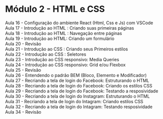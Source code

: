 <h1> Módulo 2 - HTML e CSS </h1>
Aula 16 - Configuração do ambiente React (Html, Css e Js) com VSCode
<br>
Aula 17 - Introdução ao HTML : Criando suas primeiras páginas
<br>
Aula 18 - Introdução ao HTML : Navegação entre páginas
<br>
Aula 19 - Introdução ao HTML: Criando um formulário
<br>
Aula 20 - Revisão
<br>
Aula 21 - Introdução ao CSS : Criando seus Primeiros estilos
<br>
Aula 22 - Introdução ao CSS : Seletores
<br>
Aula 23 - Introdução ao CSS responsivo: Media Queries 
<br>
Aula 24 - Introdução ao CSS responsivo: Grid e/ou Flexbox
<br>
Aula 25 - Revisão
<br>
Aula 26 - Entendendo o padrâo BEM (Bloco, Elemento e Modificador)
<br>
Aula 27 - Recriando a tela de login do Facebook: Estruturando o HTML
<br>
Aula 28 - Recriando a tela de login do Facebook: Criando os estilos CSS
<br>
Aula 29 - Recriando a tela de login do Facebook: Testando a resposividade
<br>
Aula 30 - Recriando a tela de login do Instagram: Estruturando o HTML
<br>
Aula 31 - Recriando a tela de login do Intagram: Criando estilos CSS
<br>
Aula 32 - Recriando a tela de login do Intagram: Testando resposividade
<br>
Aula 34 - Revisão

